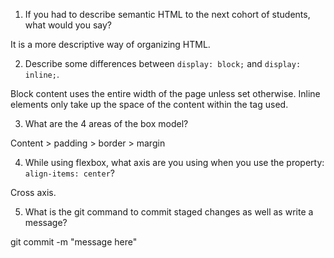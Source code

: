 1. If you had to describe semantic HTML to the next cohort of students, what would you say?

It is a more descriptive way of organizing HTML.

2. Describe some differences between ```display: block;``` and ```display: inline;```.

Block content uses the entire width of the page unless set otherwise. Inline elements only take up the space of the content within the tag used.

3. What are the 4 areas of the box model?

Content > padding > border > margin

4. While using flexbox, what axis are you using when you use the property: ```align-items: center```?

Cross axis.

5. What is the git command to commit staged changes as well as write a message? 

git commit -m "message here"